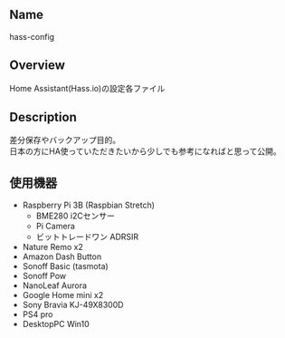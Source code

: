 ## Name  
hass-config  

## Overview  
Home Assistant(Hass.io)の設定各ファイル  

## Description  
差分保存やバックアップ目的。  
日本の方にHA使っていただきたいから少しでも参考になればと思って公開。  

## 使用機器  
- Raspberry Pi 3B (Raspbian Stretch)
    - BME280 i2Cセンサー  
    - Pi Camera
    - ビットトレードワン ADRSIR
- Nature Remo x2
- Amazon Dash Button
- Sonoff Basic (tasmota)
- Sonoff Pow
- NanoLeaf Aurora
- Google Home mini x2
- Sony Bravia KJ-49X8300D
- PS4 pro
- DesktopPC Win10

